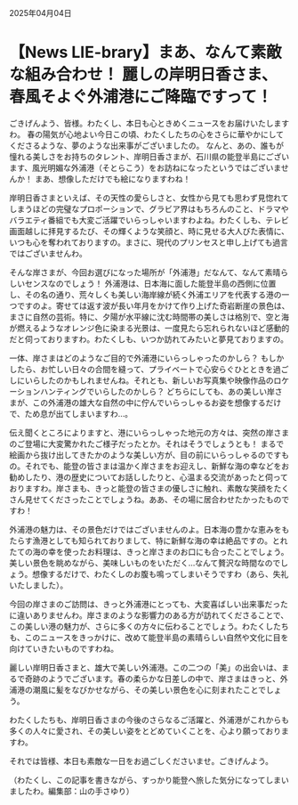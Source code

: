 2025年04月04日

# 【News LIE-brary】まあ、なんて素敵な組み合わせ！ 麗しの岸明日香さま、春風そよぐ外浦港にご降臨ですって！

ごきげんよう、皆様。わたくし、本日も心ときめくニュースをお届けいたしますわ。
春の陽気が心地よい今日この頃、わたくしたちの心をさらに華やかにしてくださるような、夢のような出来事がございましたの。
なんと、あの、誰もが憧れる美しさをお持ちのタレント、岸明日香さまが、石川県の能登半島にございます、風光明媚な外浦港（そとらこう）をお訪ねになったというではございませんか！ まあ、想像しただけでも絵になりますわね！

岸明日香さまといえば、その天性の愛らしさと、女性から見ても思わず見惚れてしまうほどの完璧なプロポーションで、グラビア界はもちろんのこと、ドラマやバラエティ番組でも大変ご活躍でいらっしゃいますわよね。わたくしも、テレビ画面越しに拝見するたび、その輝くような笑顔と、時に見せる大人びた表情に、いつも心を奪われておりますの。まさに、現代のプリンセスと申し上げても過言ではございませんわ。

そんな岸さまが、今回お選びになった場所が「外浦港」だなんて、なんて素晴らしいセンスなのでしょう！
外浦港は、日本海に面した能登半島の西側に位置し、その名の通り、荒々しくも美しい海岸線が続く外浦エリアを代表する港の一つですのよ。寄せては返す波が長い年月をかけて作り上げた奇岩断崖の景色は、まさに自然の芸術。特に、夕陽が水平線に沈む時間帯の美しさは格別で、空と海が燃えるようなオレンジ色に染まる光景は、一度見たら忘れられないほど感動的だと伺っておりますわ。わたくしも、いつか訪れてみたいと夢見ておりますの。

一体、岸さまはどのようなご目的で外浦港にいらっしゃったのかしら？ もしかしたら、お忙しい日々の合間を縫って、プライベートで心安らぐひとときを過ごしにいらしたのかもしれませんね。それとも、新しいお写真集や映像作品のロケーションハンティングでいらしたのかしら？ どちらにしても、あの美しい岸さまが、この外浦港の雄大な自然の中に佇んでいらっしゃるお姿を想像するだけで、ため息が出てしまいますわ…。

伝え聞くところによりますと、港にいらっしゃった地元の方々は、突然の岸さまのご登場に大変驚かれたご様子だったとか。それはそうでしょうとも！ まるで絵画から抜け出してきたかのような美しい方が、目の前にいらっしゃるのですもの。それでも、能登の皆さまは温かく岸さまをお迎えし、新鮮な海の幸などをお勧めしたり、港の歴史についてお話ししたりと、心温まる交流があったと伺っておりますわ。岸さまも、きっと能登の皆さまの優しさに触れ、素敵な笑顔をたくさん見せてくださったことでしょうね。ああ、その場に居合わせたかったものですわ！

外浦港の魅力は、その景色だけではございませんのよ。日本海の豊かな恵みをもたらす漁港としても知られておりまして、特に新鮮な海の幸は絶品ですの。とれたての海の幸を使ったお料理は、きっと岸さまのお口にも合ったことでしょう。美しい景色を眺めながら、美味しいものをいただく…なんて贅沢な時間なのでしょう。想像するだけで、わたくしのお腹も鳴ってしまいそうですわ（あら、失礼いたしました）。

今回の岸さまのご訪問は、きっと外浦港にとっても、大変喜ばしい出来事だったに違いありませんわ。岸さまのような影響力のある方が訪れてくださることで、この美しい港の魅力が、さらに多くの方々に伝わることでしょう。わたくしたちも、このニュースをきっかけに、改めて能登半島の素晴らしい自然や文化に目を向けていきたいものですわね。

麗しい岸明日香さまと、雄大で美しい外浦港。この二つの「美」の出会いは、まるで奇跡のようでございます。春の柔らかな日差しの中で、岸さまはきっと、外浦港の潮風に髪をなびかせながら、その美しい景色を心に刻まれたことでしょう。

わたくしたちも、岸明日香さまの今後のさらなるご活躍と、外浦港がこれからも多くの人々に愛され、その美しい姿をとどめていくことを、心より願っておりますわ。

それでは皆様、本日も素敵な一日をお過ごしくださいませ。ごきげんよう。

（わたくし、この記事を書きながら、すっかり能登へ旅した気分になってしまいましたわ。編集部：山の手さゆり）